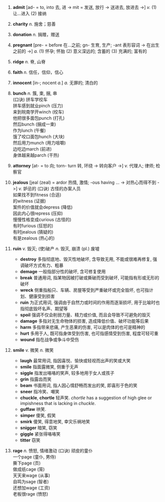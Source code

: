 1. **admit** [ad- = to, into 去, 进 -> mit = 发送, 放行 -> 送进去, 放进去 ->] *v.* (1) 让...进入 (2) 接纳

1. **charity** *n.* 施舍；慈善

1. **donation** *n.* 捐赠，赠送

1. **pregnant** [pre- = before 在...之前; gn- 生育, 生产; -ant 表形容词 -> 在出生之前的 ->] *a.*  (1) 怀孕; 怀胎 (2) 意义深远的; 含蓄的 (3) 充满的; 富有的

1. **ridge** *n.* 脊, 山脊

1. **faith** *n.* 信任，信仰，信心

1. **innocent** [in-; nocent *a.*] *a.* 无罪的; 清白的

1. **bunch** *n.* 簇, 束, 捆, 串<br/>
  (口诀) 拼车学绞车<br/>
  拼车感到就业pinch (压力)<br/>
  来到皖南学开winch (绞车)<br/>
  他把很多面包punch (打孔)<br/>
  然后bunch (捆成一束)<br/>
  作为lunch (午餐)<br/>
  饿了咬口面包hunch (大块)<br/>
  然后用力munch (用力咀嚼)<br/>
  边吃边march (前进)<br/>
  身体越来越parch (干热)<br/>

1. **attorney** [at- = to 向; torn- turn 转, 环绕 -> 转向客户 ->] *v.* 代理人; 律师; 检察官

1. **jealous** [jeal (zeal) = ardor 热情, 激情; -ous having ... -> 对热心而得不到 ->] *v.* 妒忌的
  (口诀) 古怪的办案人员<br/>
  如果找不到fitness (合适)<br/>
  的witness (证据)<br/>
  案件的价值就会depress (降低)<br/>
  因此内心很repress (压抑)<br/>
  慢慢性格变成curious (古怪的)<br/>
  有时furious (狂怒的)<br/>
  有时jealous (猜疑的)<br/>
  有是zealous (热心的)<br/>

1. **ruin** *v.* 毁灭; (使)破产 *n.* 毁灭, 崩溃 (pl.) 废墟
    * **destroy** 多指彻底地、毁灭性地破坏, 含导致无用, 不能或很难再修复, 强调破坏方式有力、粗暴
    * **demage** 一般指部分性的破坏, 含可修复使用
    * **break** 普通用词, 指某物因被打破或撕破而受到破坏, 可能指有形或无形的破坏
    * **wreck** 侧重指船只、车辆、房屋等受到严重破坏或完全毁坏, 也可指计划、健康受到损害
    * **ruin** 为正式用词, 强调由于自然力或时间的作用而逐渐损坏, 用于比喻时也指彻底毁坏名声、期望等
    * **spoil** 强调不仅会削弱力量、精力或价值, 而且会导致不可避免的毁灭
    * **damage** 多指对无生命物体的损害, 造成降低价值、破坏功能等后果
    * **harm** 多指带来悲痛, 产生恶果的伤害, 可以是肉体的也可是精神的
    * **hurt** 多用于人, 既可指身体受到伤害, 也可指感情受到伤害, 程度可轻可重
    * **wound** 指在战争或争斗中受伤

1. **smile** *v.* 微笑 *n.* 微笑
    * **laugh** 最常用词, 指因喜悦、愉快或轻视而出声的笑或大笑
    * **smile** 指面露微笑, 侧重于无声
    * **siggle** 指发出咯咯的笑声, 较多地用于女人或孩子
    * **grin** 指露齿而笑
    * **beam** 书面用词, 指人因心情舒畅而发出的笑, 即喜形于色的笑
    * **sneer** 指冷笑、嘲笑
    * **chuckle**, **chortle** 轻声笑. *chortle* has a suggestion of high glee or impishness that is lacking in *chuckle*.
    * **guffaw** 哄笑.
    * **simper** 傻笑, 假笑
    * **smirk** 傻笑, 得意地笑, 幸灾乐祸地笑
    * **snigger** 暗笑, 窃笑
    * **giggle** 紧张得咯咯笑
    * **titter** 窃笑

1. **rage** *n.* 愤怒, 情绪激动
  (口诀) 顽皮的童仆<br/>
  一个page (童仆, 男侍)<br/>
  撕下page (页)<br/>
  做成纸cage (笼)<br/>
  天天来wage (从事)<br/>
  自鸣为sage (智者)<br/>
  还想加wage (工资)<br/>
  老板很rage (愤怒)<br/>
